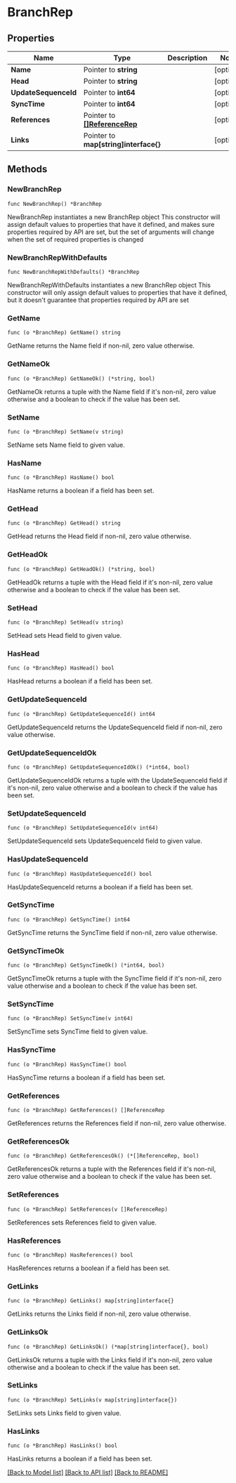 # BranchRep

## Properties

Name | Type | Description | Notes
------------ | ------------- | ------------- | -------------
**Name** | Pointer to **string** |  | [optional] 
**Head** | Pointer to **string** |  | [optional] 
**UpdateSequenceId** | Pointer to **int64** |  | [optional] 
**SyncTime** | Pointer to **int64** |  | [optional] 
**References** | Pointer to [**[]ReferenceRep**](ReferenceRep.md) |  | [optional] 
**Links** | Pointer to **map[string]interface{}** |  | [optional] 

## Methods

### NewBranchRep

`func NewBranchRep() *BranchRep`

NewBranchRep instantiates a new BranchRep object
This constructor will assign default values to properties that have it defined,
and makes sure properties required by API are set, but the set of arguments
will change when the set of required properties is changed

### NewBranchRepWithDefaults

`func NewBranchRepWithDefaults() *BranchRep`

NewBranchRepWithDefaults instantiates a new BranchRep object
This constructor will only assign default values to properties that have it defined,
but it doesn't guarantee that properties required by API are set

### GetName

`func (o *BranchRep) GetName() string`

GetName returns the Name field if non-nil, zero value otherwise.

### GetNameOk

`func (o *BranchRep) GetNameOk() (*string, bool)`

GetNameOk returns a tuple with the Name field if it's non-nil, zero value otherwise
and a boolean to check if the value has been set.

### SetName

`func (o *BranchRep) SetName(v string)`

SetName sets Name field to given value.

### HasName

`func (o *BranchRep) HasName() bool`

HasName returns a boolean if a field has been set.

### GetHead

`func (o *BranchRep) GetHead() string`

GetHead returns the Head field if non-nil, zero value otherwise.

### GetHeadOk

`func (o *BranchRep) GetHeadOk() (*string, bool)`

GetHeadOk returns a tuple with the Head field if it's non-nil, zero value otherwise
and a boolean to check if the value has been set.

### SetHead

`func (o *BranchRep) SetHead(v string)`

SetHead sets Head field to given value.

### HasHead

`func (o *BranchRep) HasHead() bool`

HasHead returns a boolean if a field has been set.

### GetUpdateSequenceId

`func (o *BranchRep) GetUpdateSequenceId() int64`

GetUpdateSequenceId returns the UpdateSequenceId field if non-nil, zero value otherwise.

### GetUpdateSequenceIdOk

`func (o *BranchRep) GetUpdateSequenceIdOk() (*int64, bool)`

GetUpdateSequenceIdOk returns a tuple with the UpdateSequenceId field if it's non-nil, zero value otherwise
and a boolean to check if the value has been set.

### SetUpdateSequenceId

`func (o *BranchRep) SetUpdateSequenceId(v int64)`

SetUpdateSequenceId sets UpdateSequenceId field to given value.

### HasUpdateSequenceId

`func (o *BranchRep) HasUpdateSequenceId() bool`

HasUpdateSequenceId returns a boolean if a field has been set.

### GetSyncTime

`func (o *BranchRep) GetSyncTime() int64`

GetSyncTime returns the SyncTime field if non-nil, zero value otherwise.

### GetSyncTimeOk

`func (o *BranchRep) GetSyncTimeOk() (*int64, bool)`

GetSyncTimeOk returns a tuple with the SyncTime field if it's non-nil, zero value otherwise
and a boolean to check if the value has been set.

### SetSyncTime

`func (o *BranchRep) SetSyncTime(v int64)`

SetSyncTime sets SyncTime field to given value.

### HasSyncTime

`func (o *BranchRep) HasSyncTime() bool`

HasSyncTime returns a boolean if a field has been set.

### GetReferences

`func (o *BranchRep) GetReferences() []ReferenceRep`

GetReferences returns the References field if non-nil, zero value otherwise.

### GetReferencesOk

`func (o *BranchRep) GetReferencesOk() (*[]ReferenceRep, bool)`

GetReferencesOk returns a tuple with the References field if it's non-nil, zero value otherwise
and a boolean to check if the value has been set.

### SetReferences

`func (o *BranchRep) SetReferences(v []ReferenceRep)`

SetReferences sets References field to given value.

### HasReferences

`func (o *BranchRep) HasReferences() bool`

HasReferences returns a boolean if a field has been set.

### GetLinks

`func (o *BranchRep) GetLinks() map[string]interface{}`

GetLinks returns the Links field if non-nil, zero value otherwise.

### GetLinksOk

`func (o *BranchRep) GetLinksOk() (*map[string]interface{}, bool)`

GetLinksOk returns a tuple with the Links field if it's non-nil, zero value otherwise
and a boolean to check if the value has been set.

### SetLinks

`func (o *BranchRep) SetLinks(v map[string]interface{})`

SetLinks sets Links field to given value.

### HasLinks

`func (o *BranchRep) HasLinks() bool`

HasLinks returns a boolean if a field has been set.


[[Back to Model list]](../README.md#documentation-for-models) [[Back to API list]](../README.md#documentation-for-api-endpoints) [[Back to README]](../README.md)


